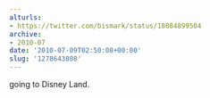 ```yaml
---
alturls:
- https://twitter.com/bismark/status/18084899504
archive:
- 2010-07
date: '2010-07-09T02:50:08+00:00'
slug: '1278643808'
---
```


going to Disney Land.

